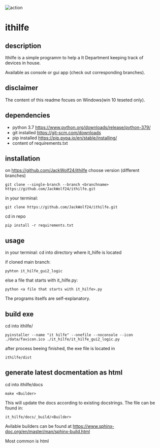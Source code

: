 
![action](https://github.com/JackWolf24/ithilfe/actions/workflows/python-app.yml/badge.svg)
# ithilfe
## description
Ithilfe is a simple programm to help a It Department keeping track of devices in house. 

Available as console or gui app (check out corresponding branches). 

## disclaimer
The content of this readme focues on Windows(win 10 teseted only). 

## dependencies
- python 3.7 https://www.python.org/downloads/release/python-379/
- git installed https://git-scm.com/downloads
- pip installed https://pip.pypa.io/en/stable/installing/
- content of requirements.txt

## installation 
on https://github.com/JackWolf24/ithilfe choose version (different branches)

`git clone --single-branch --branch <branchname> https://github.com/JackWolf24/ithilfe.git`


in your terminal:

  ```git clone https://github.com/JackWolf24/ithilfe.git```
  
  cd in repo
  
  ```pip install -r requirements.txt```
  
## usage
in your terminal:
  cd into directory where it_hilfe is located
  
  if cloned main branch:
  
  `pyhton it_hilfe_gui2_logic`
  
  
  else a file that starts with it_hilfe.py:
  
  `python <a file that starts with it_hilfe>.py`
  
  The programs itselfs are self-explanatory. 
  
## build exe

  cd into ithilfe/
  
  `pyinstaller --name "it hilfe" --onefile --noconsole --icon ./data/favicon.ico ./it_hilfe/it_hilfe_gui2_logic.py`
  
  after process beeing finished, the exe file is located in 
  
  `ithilfe/dist`
  

## generate latest docmentation as html

  cd into ithilfe/docs
  
  `make <Builder>`
  
  This will update the docs according to existing docstrings. The file can be found in:
  
  ```
  it_hilfe/docs/_build/<Builder>
  ```
  
  Avilable builders can be found at https://www.sphinx-doc.org/en/master/man/sphinx-build.html
  
  Most common is html
  
